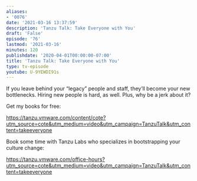 ```yaml
---
aliases:
- '0076'
date: '2021-03-16 13:37:59'
description: 'Tanzu Talk: Take Everyone with You'
draft: 'False'
episode: '76'
lastmod: '2021-03-16'
minutes: 120
publishdate: '2020-04-01T00:00:00-07:00'
title: 'Tanzu Talk: Take Everyone with You'
type: tv-episode
youtube: U-9YEWDI91s
---
```


If you leave behind your “legacy” people and staff, they’ll become your new bottlenecks. Hiring new people is hard, as well. Plus, why be a jerk about it?

Get my books for free: 

https://tanzu.vmware.com/content/cote?utm_source=cote&utm_medium=video&utm_campaign=TanzuTalk&utm_content=takeeveryone

Book some time with Tanzu Labs who specializes in bootstrapping your culture change:

https://tanzu.vmware.com/office-hours?utm_source=cote&utm_medium=video&utm_campaign=TanzuTalk&utm_content=takeeveryone